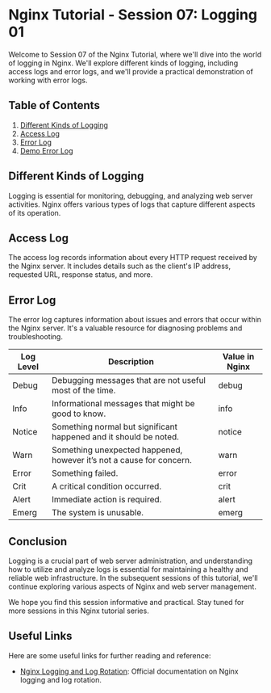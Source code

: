 # Nginx Tutorial - Session 07: Logging 01

Welcome to Session 07 of the Nginx Tutorial, where we'll dive into the world of logging in Nginx. We'll explore different kinds of logging, including access logs and error logs, and we'll provide a practical demonstration of working with error logs.

## Table of Contents

1. [Different Kinds of Logging](#different-kinds-of-logging)
2. [Access Log](#access-log)
3. [Error Log](#error-log)
4. [Demo Error Log](#demo-error-log)

## Different Kinds of Logging

Logging is essential for monitoring, debugging, and analyzing web server activities. Nginx offers various types of logs that capture different aspects of its operation.

## Access Log

The access log records information about every HTTP request received by the Nginx server. It includes details such as the client's IP address, requested URL, response status, and more.

## Error Log

The error log captures information about issues and errors that occur within the Nginx server. It's a valuable resource for diagnosing problems and troubleshooting.

| Log Level | Description                                   | Value in Nginx |
|-----------|-----------------------------------------------|----------------|
| Debug     | Debugging messages that are not useful most of the time.  | debug |
| Info      | Informational messages that might be good to know.         | info |
| Notice    | Something normal but significant happened and it should be noted. | notice |
| Warn      | Something unexpected happened, however it’s not a cause for concern. | warn |
| Error     | Something failed.                            | error |
| Crit      | A critical condition occurred.               | crit |
| Alert     | Immediate action is required.               | alert |
| Emerg     | The system is unusable.                      | emerg |

## Conclusion

Logging is a crucial part of web server administration, and understanding how to utilize and analyze logs is essential for maintaining a healthy and reliable web infrastructure. In the subsequent sessions of this tutorial, we'll continue exploring various aspects of Nginx and web server management.

We hope you find this session informative and practical. Stay tuned for more sessions in this Nginx tutorial series.

## Useful Links

Here are some useful links for further reading and reference:

- [Nginx Logging and Log Rotation](https://docs.nginx.com/nginx/admin-guide/monitoring/logging/): Official documentation on Nginx logging and log rotation.
